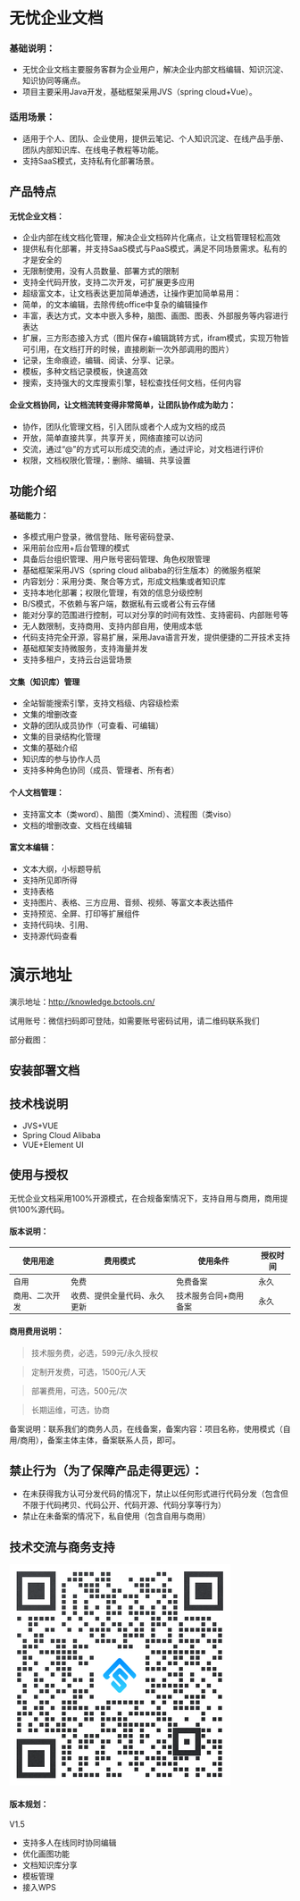 # 无忧企业文档

###  基础说明：
* 无忧企业文档主要服务客群为企业用户，解决企业内部文档编辑、知识沉淀、知识协同等痛点。
*  项目主要采用Java开发，基础框架采用JVS（spring cloud+Vue）。
###  适用场景：
* 适用于个人、团队、企业使用，提供云笔记、个人知识沉淀、在线产品手册、团队内部知识库、在线电子教程等功能。
* 支持SaaS模式，支持私有化部署场景。

## 产品特点
#### 无忧企业文档：
* 企业内部在线文档化管理，解决企业文档碎片化痛点，让文档管理轻松高效
* 提供私有化部署，并支持SaaS模式与PaaS模式，满足不同场景需求。私有的才是安全的
* 无限制使用，没有人员数量、部署方式的限制
* 支持全代码开放，支持二次开发，可扩展更多应用
* 超级富文本，让文档表达更加简单通透，让操作更加简单易用：
* 简单，的文本编辑，去除传统office中复杂的编辑操作
* 丰富，表达方式，文本中嵌入多种，脑图、画图、图表、外部服务等内容进行表达
* 扩展，三方形态接入方式（图片保存+编辑跳转方式，ifram模式，实现万物皆可引用，在文档打开的时候，直接刷新一次外部调用的图片）
* 记录，生命痕迹，编辑、阅读、分享、记录。
* 模板，多种文档记录模板，快速高效
* 搜索，支持强大的文库搜索引擎，轻松查找任何文档，任何内容

#### 企业文档协同，让文档流转变得非常简单，让团队协作成为助力：
* 协作，团队化管理文档，引入团队或者个人成为文档的成员
* 开放，简单直接共享，共享开关，网络直接可以访问
* 交流，通过“@”的方式可以形成交流的点，通过评论，对文档进行评价
* 权限，文档权限化管理，：删除、编辑、共享设置

## 功能介绍
#### 基础能力：
* 多模式用户登录，微信登陆、账号密码登录、
* 采用前台应用+后台管理的模式
* 具备后台组织管理、用户账号密码管理、角色权限管理
* 基础框架采用JVS（spring cloud alibaba的衍生版本）的微服务框架
* 内容划分：采用分类、聚合等方式，形成文档集或者知识库
* 支持本地化部署；权限化管理，有效的信息分级控制
* B/S模式，不依赖与客户端，数据私有云或者公有云存储
* 能对分享的范围进行控制，可以对分享的时间有效性、支持密码、内部账号等
* 无人数限制，支持商用、支持内部自用，使用成本低
* 代码支持完全开源，容易扩展，采用Java语言开发，提供便捷的二开技术支持
* 基础框架支持微服务，支持海量并发
* 支持多租户，支持云台运营场景
#### 文集（知识库）管理
* 全站智能搜索引擎，支持文档级、内容级检索
* 文集的增删改查
* 文静的团队成员协作（可查看、可编辑）
* 文集的目录结构化管理
* 文集的基础介绍
* 知识库的参与协作人员
* 支持多种角色协同（成员、管理者、所有者）
#### 个人文档管理：
* 支持富文本（类word）、脑图（类Xmind）、流程图（类viso）
* 文档的增删改查、文档在线编辑
#### 富文本编辑：
* 文本大纲，小标题导航
* 支持所见即所得
* 支持表格
* 支持图片、表格、三方应用、音频、视频、等富文本表达插件
* 支持预览、全屏、打印等扩展组件
* 支持代码块、引用、
* 支持源代码查看
# 演示地址
演示地址：http://knowledge.bctools.cn/

试用账号：微信扫码即可登陆，如需要账号密码试用，请二维码联系我们

部分截图：



## 安装部署文档


## 技术栈说明
* JVS+VUE
* Spring Cloud Alibaba
* VUE+Element UI

## 使用与授权
无忧企业文档采用100%开源模式，在合规备案情况下，支持自用与商用，商用提供100%源代码。
#### 版本说明：
使用用途|费用模式|使用条件|授权时间
-|-|-|-
自用|免费|免费备案|永久
商用、二次开发|收费、提供全量代码、永久更新|技术服务合同+商用备案|永久

#### 商用费用说明：
> 技术服务费，必选，599元/永久授权

> 定制开发费，可选，1500元/人天

> 部署费用，可选，500元/次

> 长期运维，可选，协商

备案说明：联系我们的商务人员，在线备案，备案内容：项目名称，使用模式（自用/商用），备案主体主体，备案联系人员，即可。
## 禁止行为（为了保障产品走得更远）：
* 在未获得我方认可分发代码的情况下，禁止以任何形式进行代码分发（包含但不限于代码拷贝、代码公开、代码开源、代码分享等行为）
* 禁止在未备案的情况下，私自使用（包含自用与商用）

## 技术交流与商务支持
![输入图片说明](image.png)

#### 版本规划：
V1.5

* 支持多人在线同时协同编辑
* 优化画图功能
* 文档知识库分享
* 模板管理
* 接入WPS

